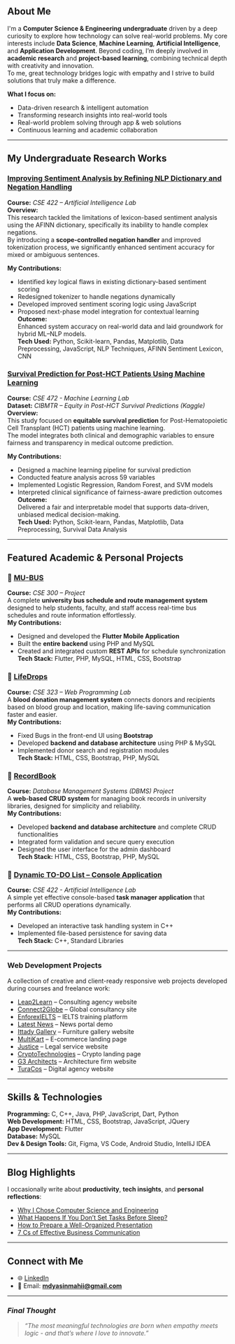## About Me
I'm a **Computer Science & Engineering undergraduate** driven by a deep curiosity to explore how technology can solve real-world problems. My core interests include **Data Science**, **Machine Learning**, **Artificial Intelligence**, and **Application Development**. Beyond coding, I’m deeply involved in **academic research** and **project-based learning**, combining technical depth with creativity and innovation.  
To me, great technology bridges logic with empathy and I strive to build solutions that truly make a difference.

**What I focus on:**
- Data-driven research & intelligent automation
- Transforming research insights into real-world tools  
- Real-world problem solving through app & web solutions  
- Continuous learning and academic collaboration  

---

## My Undergraduate Research Works

### [Improving Sentiment Analysis by Refining NLP Dictionary and Negation Handling](https://github.com/mdyasinahmed)
**Course:** *CSE 422 – Artificial Intelligence Lab*  
**Overview:**  
This research tackled the limitations of lexicon-based sentiment analysis using the AFINN dictionary, specifically its inability to handle complex negations.  
By introducing a **scope-controlled negation handler** and improved tokenization process, we significantly enhanced sentiment accuracy for mixed or ambiguous sentences. 

**My Contributions:**  
- Identified key logical flaws in existing dictionary-based sentiment scoring  
- Redesigned tokenizer to handle negations dynamically  
- Developed improved sentiment scoring logic using JavaScript  
- Proposed next-phase model integration for contextual learning  
**Outcome:**  
Enhanced system accuracy on real-world data and laid groundwork for hybrid ML–NLP models.  
**Tech Used:** Python, Scikit-learn, Pandas, Matplotlib, Data Preprocessing, JavaScript, NLP Techniques, AFINN Sentiment Lexicon, CNN

### [Survival Prediction for Post-HCT Patients Using Machine Learning](https://github.com/mdyasinahmed)
**Course:** *CSE 472 - Machine Learning Lab*  
**Dataset:** *CIBMTR – Equity in Post-HCT Survival Predictions (Kaggle)*  
**Overview:**  
This study focused on **equitable survival prediction** for Post-Hematopoietic Cell Transplant (HCT) patients using machine learning.  
The model integrates both clinical and demographic variables to ensure fairness and transparency in medical outcome prediction.  

**My Contributions:**  
- Designed a machine learning pipeline for survival prediction  
- Conducted feature analysis across 59 variables  
- Implemented Logistic Regression, Random Forest, and SVM models  
- Interpreted clinical significance of fairness-aware prediction outcomes  
**Outcome:**  
Delivered a fair and interpretable model that supports data-driven, unbiased medical decision-making.  
**Tech Used:** Python, Scikit-learn, Pandas, Matplotlib, Data Preprocessing, Survival Data Analysis  

---

## Featured Academic & Personal Projects

### 🔗 [MU-BUS](https://github.com/mdyasinahmed/MU-Bus)
**Course:** *CSE 300 – Project*  
A complete **university bus schedule and route management system** designed to help students, faculty, and staff access real-time bus schedules and route information effortlessly.  
**My Contributions:**  
- Designed and developed the **Flutter Mobile Application**  
- Built the **entire backend** using PHP and MySQL  
- Created and integrated custom **REST APIs** for schedule synchronization  
**Tech Stack:** Flutter, PHP, MySQL, HTML, CSS, Bootstrap  

### 🔗 [LifeDrops](https://lifedrops.great-site.net/)
**Course:** *CSE 323 – Web Programming Lab*  
A **blood donation management system** connects donors and recipients based on blood group and location, making life-saving communication faster and easier.  
**My Contributions:**  
- Fixed Bugs in the front-end UI using **Bootstrap**  
- Developed **backend and database architecture** using PHP & MySQL  
- Implemented donor search and registration modules  
**Tech Stack:** HTML, CSS, Bootstrap, PHP, MySQL  

### 🔗 [RecordBook](https://recordbook.great-site.net/)
**Course:** *Database Management Systems (DBMS) Project*  
A **web-based CRUD system** for managing book records in university libraries, designed for simplicity and reliability.  
**My Contributions:**  
- Developed **backend and database architecture** and complete CRUD functionalities  
- Integrated form validation and secure query execution  
- Designed the user interface for the admin dashboard  
**Tech Stack:** HTML, CSS, Bootstrap, PHP, MySQL  

### 🔗 [Dynamic TO-DO List – Console Application](https://github.com/mdyasinahmed/dynamic-todo-list-with-cpp)
**Course:** *CSE 422 - Artificial Intelligence Lab*  
A simple yet effective console-based **task manager application** that performs all CRUD operations dynamically.  
**My Contributions:**  
- Developed an interactive task handling system in C++  
- Implemented file-based persistence for saving data  
**Tech Stack:** C++, Standard Libraries  

---

### Web Development Projects
A collection of creative and client-ready responsive web projects developed during courses and freelance work:
- [Leap2Learn](https://www.leap2learnglobal.com) – Consulting agency website  
- [Connect2Globe](https://github.com/mdyasinahmed/web.Connect2Globe) – Global consultancy site  
- [EnforexIELTS](https://mdyasinahmed.github.io/web.enforex-ielts) – IELTS training platform  
- [Latest News](https://mdyasinahmed.github.io/web.newsportal_landingpage_demo) – News portal demo  
- [Ittady Gallery](https://mdyasinahmed.github.io/web.ittady-gallery) – Furniture gallery website  
- [MultiKart](https://mdyasinahmed.github.io/web.MultiKart) – E-commerce landing page  
- [Justice](https://justice-landing-page0.netlify.app) – Legal service website  
- [CryptoTechnologies](https://mdyasinahmed.github.io/web.Bitcoin) – Crypto landing page  
- [G3 Architects](https://mdyasinahmed.github.io/web.agency-G3-Architects) – Architecture firm website  
- [TuraCos](https://mdyasinahmed.github.io/web.TuraCos) – Digital agency website  

---

## Skills & Technologies

**Programming:** C, C++, Java, PHP, JavaScript, Dart, Python  
**Web Development:** HTML, CSS, Bootstrap, JavaScript, JQuery  
**App Development:** Flutter  
**Database:** MySQL  
**Dev & Design Tools:** Git, Figma, VS Code, Android Studio, IntelliJ IDEA  

---

## Blog Highlights

I occasionally write about **productivity**, **tech insights**, and **personal reflections**:  

- [Why I Chose Computer Science and Engineering](https://www.linkedin.com/pulse/why-i-chose-computer-science-engineering-journey-passion-mahi-2eu2f)  
- [What Happens If You Don’t Set Tasks Before Sleep?](https://medium.com/@md_yasinahmed/what-happens-if-you-dont-set-tasks-for-the-next-day-before-going-to-sleep-6b2bc875aea)  
- [How to Prepare a Well-Organized Presentation](https://medium.com/@md_yasinahmed/how-to-prepare-a-well-organized-presentation-dfc332f47dff)  
- [7 Cs of Effective Business Communication](https://medium.com/@md_yasinahmed/7-cs-of-an-effective-business-communication-in-a-nutshell-4a2779e74460)  

---

## Connect with Me

- 🌐 [LinkedIn](https://www.linkedin.com/in/mdyasiin/)  
- 📧 Email: **mdyasinmahii@gmail.com**

---

### *Final Thought*  
> *“The most meaningful technologies are born when empathy meets logic - and that’s where I love to innovate.”*  
